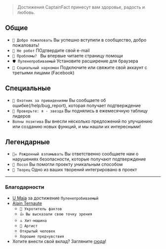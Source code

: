> Достижения CaptainFact принесут вам здоровье, радость и любовь.

## Общие

* `🎉 Добро пожаловать` Вы успешно вступили в сообщество, добро пожаловать!
* `🤖 Не робот` ПОдтвердите свой e-mail
* `🎸 Проблемы? ` Вы впервые читаете страницу помощи
* `🛡️ Пуленепробиваемый` Установите расширение для браузера
* `💉 Социальный наркоман` Подключите или свяжите свой аккаунт с третьими лицами (Facebook)

## Специальные

* `👻 Охотник за привидениями` Вы сообщаете об ошибке(/help/bug_report), которая получает подтверждение
* `🌟 Проверьте: я - звезда` Вы поднялись в ежемесячную таблицу лидеров
* `Волны позитива` Вы внесли несколько предложений по улучшению или созданию новых функций, и мы нашли их интересными!

## Легендарные

* `🏴‍☠️ Рожденный взламывать` Вы ответственно сообщаете нам о нарушениях безопасности, которые получают подтверждение
* `📁 Посол` Вы помогли проекту уникальным способом
* `📁 Творец` Одно из ваших творений интегрировано в проект

----------------------

### Благодарности

* [U Maja](https://society6.com/rabbitball) за достижение ``Пуленепробиваемый``
* [Alain Ternaute](https://captainfact.io/u/justinternet)
  - `🐅 Укротитель фактов`
  - `👍 Вы высказали свою точку зрения`
  - `🔝 Хит-машина`
  - `🎨 Артист`
  - `Открытый человек`
  - `Хорошие предчувствия`
* Хотите внести свой вклад? Загляните [сюда](https://github.com/CaptainFact/captain-fact-frontend/issues/6)!
